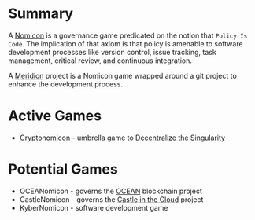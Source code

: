# Summary

A [Nomicon](https://cryptotechguru.github.io/Cryptonomicon/Nomicon) is a governance game predicated on the notion that `Policy Is Code`. The implication of that axiom is that policy is amenable to software development processes like version control, issue tracking, task management, critical review, and continuous integration.

A [Meridion](Meridion.md) project is a Nomicon game wrapped around a git project to enhance the development process.

# Active Games

* [Cryptonomicon](https://cryptotechguru.github.io/Cryptonomicon/) - umbrella game to [Decentralize the Singularity](Decentralize-the-Singularity.md)

# Potential Games 

* OCEANomicon - governs the [OCEAN](OCEAN.md) blockchain project
* CastleNomicon - governs the [Castle in the Cloud](Castle-in-the-Cloud.md) project
* KyberNomicon - software development game 

